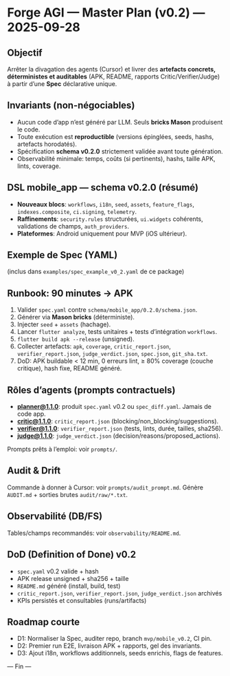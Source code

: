 # Forge AGI — Master Plan (v0.2) — 2025-09-28

## Objectif
Arrêter la divagation des agents (Cursor) et livrer des **artefacts concrets, déterministes et auditables** (APK, README, rapports Critic/Verifier/Judge) à partir d’une **Spec** déclarative unique.

## Invariants (non-négociables)
- Aucun code d’app n’est généré par LLM. Seuls **bricks Mason** produisent le code.
- Toute exécution est **reproductible** (versions épinglées, seeds, hashs, artefacts horodatés).
- Spécification **schema v0.2.0** strictement validée avant toute génération.
- Observabilité minimale: temps, coûts (si pertinents), hashs, taille APK, lints, coverage.

## DSL mobile_app — schema v0.2.0 (résumé)
- **Nouveaux blocs**: `workflows`, `i18n`, `seed`, `assets`, `feature_flags`, `indexes.composite`, `ci.signing`, `telemetry`.
- **Raffinements**: `security.rules` structurées, `ui.widgets` cohérents, validations de champs, `auth_providers`.
- **Plateformes**: Android uniquement pour MVP (iOS ultérieur).

## Exemple de Spec (YAML)
(inclus dans `examples/spec_example_v0_2.yaml` de ce package)

## Runbook: 90 minutes → APK
1. Valider `spec.yaml` contre `schema/mobile_app/0.2.0/schema.json`.
2. Générer via **Mason bricks** (déterministe).
3. Injecter `seed` + `assets` (hachage).
4. Lancer `flutter analyze`, tests unitaires + tests d’intégration `workflows`.
5. `flutter build apk --release` (unsigned).
6. Collecter artefacts: `apk`, `coverage`, `critic_report.json`, `verifier_report.json`, `judge_verdict.json`, `spec.json`, `git_sha.txt`.
7. DoD: APK buildable < 12 min, 0 erreurs lint, ≥ 80% coverage (couche critique), hash fixe, README généré.

## Rôles d’agents (prompts contractuels)
- **planner@1.1.0**: produit `spec.yaml` v0.2 ou `spec_diff.yaml`. Jamais de code app.
- **critic@1.1.0**: `critic_report.json` (blocking/non_blocking/suggestions).
- **verifier@1.1.0**: `verifier_report.json` (tests, lints, durée, tailles, sha256).
- **judge@1.1.0**: `judge_verdict.json` (decision/reasons/proposed_actions).

Prompts prêts à l’emploi: voir `prompts/`.

## Audit & Drift
Commande à donner à Cursor: voir `prompts/audit_prompt.md`. Génère `AUDIT.md` + sorties brutes `audit/raw/*.txt`.

## Observabilité (DB/FS)
Tables/champs recommandés: voir `observability/README.md`.

## DoD (Definition of Done) v0.2
- `spec.yaml` v0.2 valide + hash
- APK release unsigned + sha256 + taille
- `README.md` généré (install, build, test)
- `critic_report.json`, `verifier_report.json`, `judge_verdict.json` archivés
- KPIs persistés et consultables (runs/artifacts)

## Roadmap courte
- D1: Normaliser la Spec, auditer repo, branch `mvp/mobile_v0.2`, CI pin.
- D2: Premier run E2E, livraison APK + rapports, gel des invariants.
- D3: Ajout i18n, workflows additionnels, seeds enrichis, flags de features.

— Fin —
